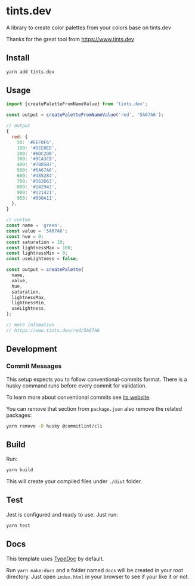 # tints.dev

A library to create color palettes from your colors base on tints.dev

Thanks for the great tool from https://www.tints.dev

## Install

```bash
yarn add tints.dev
```


## Usage

```javascript
import {createPaletteFromNameValue} from 'tints.dev';

const output = createPaletteFromNameValue('red', '5A67A6');

// output
{
  red: {
    50: '#EEF0F6',
    100: '#DEE0ED',
    200: '#BDC2DB',
    300: '#9CA3C9',
    400: '#7B85B7',
    500: '#5A67A6',
    600: '#485284',
    700: '#363D63',
    800: '#242942',
    900: '#121421',
    950: '#090A11',
  },
}

// custom
const name = 'green';
const value = '5A67A6';
const hue = 0;
const saturation = 10;
const lightnessMax = 100;
const lightnessMin = 0;
const useLightness = false;

const output = createPalette(
  name,
  value,
  hue,
  saturation,
  lightnessMax,
  lightnessMin,
  useLightness,
);

// more infomation
// https://www.tints.dev/red/5A67A6

```

## Development

### Commit Messages

This setup expects you to follow conventional-commits format. There is a husky command runs before every commit for validation.

To learn more about conventional commits see [its website](https://www.conventionalcommits.org/en/v1.0.0/).

You can remove that section from `package.json` also remove the related packages:

```bash
yarn remove -D husky @commitlint/cli
```

## Build

Run:

```bash
yarn build
```

This will create your compiled files under `./dist` folder.

## Test

Jest is configured and ready to use. Just run:

```bash
yarn test
```

## Docs

This template uses [TypeDoc](https://typedoc.org/) by default.

Run `yarn make:docs` and a folder named `docs` will be created in your root directory. Just open `index.html` in your browser to see if your like it or not.
